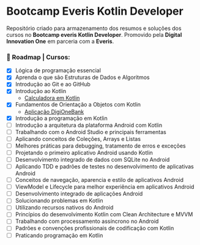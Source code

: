 # Bootcamp Everis Kotlin Developer
Repositório criado para armazenamento dos resumos e soluções dos cursos no **Bootcamp everis Kotlin Developer**.
Promovido pela **Digital Innovation One** em parceria com a **Everis**.  
### :walking: Roadmap | Cursos: 
 - [X] Lógica de programação essencial
 - [X] Aprenda o que são Estruturas de Dados e Algoritmos
 - [X] Introdução ao Git e ao GitHub
 - [X] Introdução ao Kotlin
   * [Calculadora em Kotlin](/04%20-%20Introducao%20ao%20Kotlin/Calculadora.kt)
 - [X] Fundamentos de Orientação a Objetos com Kotlin
   * [Aplicação DigiOneBank](/05%20-%20Fundamentos%20de%20Orientacao%20a%20Objetos%20em%20Kotlin/digitalinnovation)
 - [X] Introdução a programação em Kotlin
 - [ ] Introdução a arquitetura da plataforma Android com Kotlin
 - [ ] Trabalhando com o Android Studio e principais ferramentas
 - [ ] Aplicando conceitos de Coleções, Arrays e Listas
 - [ ] Melhores práticas para debugging, tratamento de erros e exceções
 - [ ] Projetando o primeiro aplicativo Android usando Kotlin
 - [ ] Desenvolvimento integrado de dados com SQLite no Android
 - [ ] Aplicando TDD e padrões de testes no desenvolvimento de aplicativas Android
 - [ ] Conceitos de navegação, aparencia e estilo de aplicativos Android
 - [ ] ViewModel e Lifecycle para melhor experiência em aplicativos Android
 - [ ] Desenvolvimento integrado de aplicações Android
 - [ ] Solucionando problemas em Kotlin
 - [ ] Utilizando recursos nativos do Android
 - [ ] Princípios do desenvolvimento Kotlin com Clean Architecture e MVVM
 - [ ] Trabalhando com processamento assíncrono no Android
 - [ ] Padrões e convenções profissionais de codificação com Kotlin
 - [ ] Praticando programação em Kotlin
